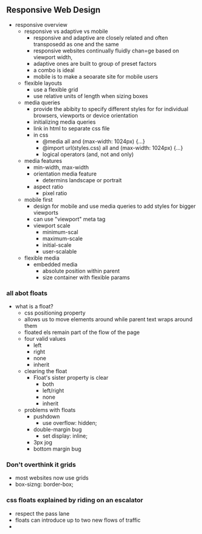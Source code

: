 ## Responsive Web Design
- responsive overview
    - responsive vs adaptive vs mobile
        - responsive and adaptive are closely related and often transposedd as one and the same
        - responsive websites continually fluidly chan=ge based on viewport width, 
        - adaptive ones are built to group of preset factors
        - a combo is ideal
        - mobile is to make a seoarate site for mobile users
    - flexible layouts
        - use a flexible grid
        - use relative units of length when sizing boxes
    - media queries
        - provide the abibity to specify different styles for for individual browsers, viewports or device orientation
        - initializing media queries
        - link in html to separate css file
        - in css
            - @media all and (max-width: 1024px) {...}
            - @import url(styles.css) all and (max-width: 1024px) {...}
            - logical operators (and, not and only)
    - media features
        - min-width, max-width
        - orientation media feature
            - determins landscape or portrait
        - aspect ratio
            - pixel ratio
    - mobile first
        - design for mobile and use media queries to add styles for bigger viewports
        - can use "viewport" meta tag
        - viewport scale   
            - minimum-scal
            - maximum-scale
            - initial-scale
            - user-scalable
    - flexible media
        - embedded media
            - absolute position within parent
            - size container with flexible params
### all abot floats
- what is a float?
    - css positioning property
    - allows us to move elements around while parent text wraps around them
    - floated els remain part of the flow of the page
    - four valid values
        - left
        - right
        - none
        - inherit
    - clearing the float
        - Float's sister property is clear
            - both
            - left/right
            - none
            - inherit
    - problems with floats
        - pushdown
            - use overflow: hidden;
        - double-margin bug
            - set display: inline;
        - 3px jog
        - bottom margin bug
### Don't overthink it grids
- most websites now use grids
- box-sizng: border-box;
### css floats explained by riding on an escalator
- respect the pass lane
- floats can introduce up to two new flows of traffic
- 



